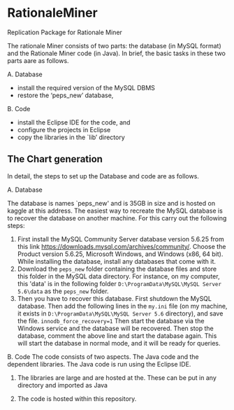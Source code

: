 # RationaleMiner
Replication Package for Rationale Miner

The rationale Miner consists of two parts: the database (in MySQL format) and the Rationale Miner code (in Java).
In brief, the basic tasks in these two parts aare as follows.  

A. Database
- install the required version of the MySQL DBMS
- restore the ‘peps_new’ database, 

B. Code
- install the Eclipse IDE for the code, and
- configure the projects in Eclipse 
- copy the libraries in the `lib’ directory

The Chart generation 
- 

In detail, the steps to set up the Database and code are as follows.

A. Database

The database is names `peps_new' and is 35GB in size and is hosted on kaggle at this address. 
The easiest way to recreate the MySQL database is to recover the database on another machine. 
For this carry out the following steps: 
1. First install the MySQL Community Server database version 5.6.25 from this link https://downloads.mysql.com/archives/community/. 
Choose the Product version 5.6.25, Microsoft Windows, and Windows (x86, 64 bit).
While installing the database, install any databases that come with it.
2. Download the `peps_new` folder containing the database files and store this folder in the MySQL data directory. For instance, on my computer, this 'data'
is in the following folder `D:\ProgramData\MySQL\MySQL Server 5.6\data` as the `peps_new` folder.
3. Then you have to recover this database.  First shutdown the MySQL database. 
   Then add the following lines in the `my.ini` file (on my machine, it exists in `D:\ProgramData\MySQL\MySQL Server 5.6` directory), and save the file.
   `innodb_force_recovery=1` 
   Then start the database via the Windows service and the database will be recovered. 
   Then stop the database, comment the above line and start the database again. 
   This will start the database in normal mode, and it will be ready for queries.

B. Code
The code consists of two aspects. The Java code and the dependent libraries. 
The Java code is run using the Eclipse IDE. 

1. The libraries are large and are hosted at the. These can be put in any directory and imported as Java

2. The code is hosted within this repository. 
